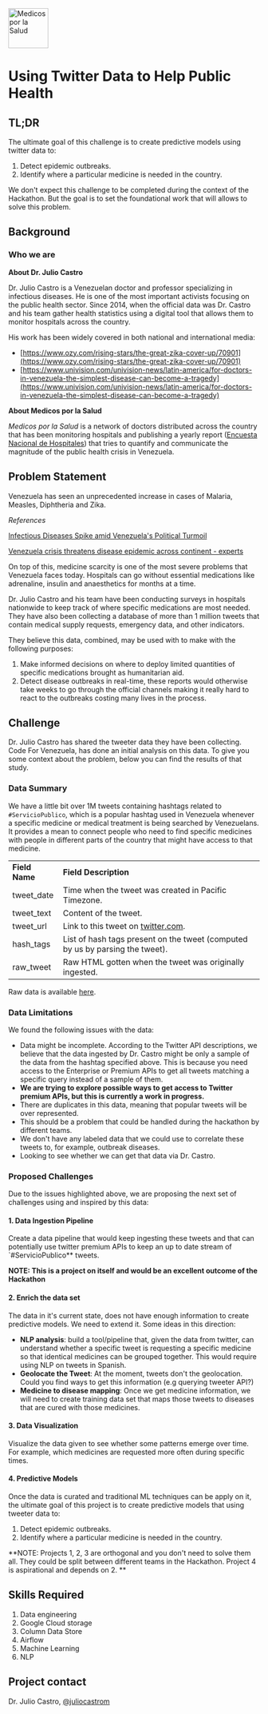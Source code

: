  <img src="https://raw.githubusercontent.com/code-for-venezuela/2019-april-codeathon/master/assets/medicosporlasalud.jpg" alt="Medicos por la Salud" width="80" />

# Using Twitter Data to Help Public Health

## TL;DR

The ultimate goal of this challenge is to create predictive models using twitter data to:
1. Detect epidemic outbreaks.
2. Identify where a particular medicine is needed in the country. 

We don't expect this challenge to be completed during the context of the Hackathon. But the goal is to set the foundational work that will allows to solve this problem.

## Background

### Who we are

**About Dr. Julio Castro**

Dr. Julio Castro is a Venezuelan doctor and professor specializing in infectious diseases. He is one of the most important activists focusing on the public health sector. Since 2014, when the official data was Dr. Castro and his team gather health statistics using a digital tool that allows them to monitor hospitals across the country.

His work has been widely covered in both national and international media:

*   [https://www.ozy.com/rising-stars/the-great-zika-cover-up/70901](https://www.ozy.com/rising-stars/the-great-zika-cover-up/70901)
*   [https://www.univision.com/univision-news/latin-america/for-doctors-in-venezuela-the-simplest-disease-can-become-a-tragedy](https://www.univision.com/univision-news/latin-america/for-doctors-in-venezuela-the-simplest-disease-can-become-a-tragedy)

**About Medicos por la Salud**

_Medicos por la Salud_ is a network of doctors distributed across the country that has been monitoring hospitals and publishing a yearly report ([Encuesta Nacional de Hospitales](https://www.encuestanacionaldehospitales.com/)) that tries to quantify and communicate the magnitude of the public health crisis in Venezuela.

## Problem Statement

Venezuela has seen an unprecedented increase in cases of Malaria, Measles, Diphtheria and Zika. 

_References_

[Infectious Diseases Spike amid Venezuela's Political Turmoil](https://www.scientificamerican.com/article/infectious-diseases-spike-amid-venezuelas-political-turmoil/)

[Venezuela crisis threatens disease epidemic across continent - experts](https://www.theguardian.com/global-development/2019/feb/21/venezuela-crisis-threatens-disease-epidemic-across-continent-experts)

On top of this, medicine scarcity is one of the most severe problems that Venezuela faces today. Hospitals can go without essential medications like adrenaline, insulin and anaesthetics for months at a time.

Dr. Julio Castro and his team have been conducting surveys in hospitals nationwide to keep track of where specific medications are most needed. They have also been collecting a database of more than 1 million tweets that contain medical supply requests, emergency data, and other indicators.

They believe this data, combined, may be used with to make with the following purposes:

1. Make informed decisions on where to deploy limited quantities of specific medications brought as humanitarian aid.
2. Detect disease outbreaks in real-time, these reports would otherwise take weeks to go through the official channels making it really hard to react to the outbreaks costing many lives in the process.


## Challenge

Dr. Julio Castro has shared the tweeter data they have been collecting. Code For Venezuela, has done an initial analysis on this data. To give you some context about the problem, below you can find the results of that study. 

### Data Summary

We have a little bit over 1M tweets containing hashtags related to `#ServicioPublico`, which is a popular hashtag used in Venezuela whenever a specific medicine or medical treatment is being searched by Venezuelans. It provides a mean to connect people who need to find specific medicines with people in different parts of the country that might have access to that medicine.


<table>
  <tr>
   <td><strong>Field Name</strong>
   </td>
   <td><strong>Field Description</strong>
   </td>
  </tr>
  <tr>
   <td>tweet_date
   </td>
   <td>Time when the tweet was created in Pacific Timezone.
   </td>
  </tr>
  <tr>
   <td>tweet_text
   </td>
   <td>Content of the tweet.
   </td>
  </tr>
  <tr>
   <td>tweet_url
   </td>
   <td>Link to this tweet on <a href="https://twitter.com/">twitter.com</a>.
   </td>
  </tr>
  <tr>
   <td>hash_tags
   </td>
   <td>List of hash tags present on the tweet (computed by us by parsing the tweet).
   </td>
  </tr>
  <tr>
   <td>raw_tweet
   </td>
   <td>Raw HTML gotten when the tweet was originally ingested.
   </td>
  </tr>
</table>

Raw data is available [here](https://drive.google.com/open?id=1Y0dA_EaNPOmEyCaJC_0qtx5i9P4Ykz8m).



### Data Limitations

We found the following issues with the data:

*   Data might be incomplete. According to the Twitter API descriptions, we believe that the data ingested by Dr. Castro might be only a sample of the data from the hashtag specified above. This is because you need access to the Enterprise or Premium APIs to get all tweets matching a specific query instead of a sample of them.
*   **We are trying to explore possible ways to get access to Twitter premium APIs, but this is currently a work in progress.**
*   There are duplicates in this data, meaning that popular tweets will be over represented.
*   This should be a problem that could be handled during the hackathon by different teams.
*   We don't have any labeled data that we could use to correlate these tweets to, for example, outbreak diseases.
*   Looking to see whether we can get that data via Dr. Castro.

### Proposed Challenges

Due to the issues highlighted above, we are proposing the next set of challenges using and inspired by this data:

#### 1. **Data Ingestion Pipeline**

Create a data pipeline that would keep ingesting these tweets and that can potentially use twitter premium APIs to keep an up to date stream of `#ServicioPublico** tweets.

**NOTE: This is a project on itself and would be an excellent outcome of the Hackathon**

#### 2. Enrich the data set

The data in it's current state, does not have enough information to create predictive models. We need to extend it. Some ideas in this direction:
* **NLP analysis**: build a tool/pipeline that, given the data from twitter, can understand whether a specific tweet is requesting a specific medicine so that identical medicines can be grouped together. This would require using NLP on tweets in Spanish.
* **Geolocate the Tweet**: At the moment, tweets don't the geolocation. Could you find ways to get this information (e.g querying tweeter API?)
* **Medicine to disease mapping**: Once we get medicine information, we will need to create training data set that maps those tweets to diseases that are cured with those medicines. 

#### 3. **Data Visualization** 

Visualize the data given to see whether some patterns emerge over time. For example, which medicines are requested more often during specific times. 

#### 4. Predictive Models

Once the data is curated and traditional ML techniques can be apply on it, the ultimate goal of this project is to create predictive models that using tweeter data to: 

1. Detect epidemic outbreaks.
2. Identify where a particular medicine is needed in the country. 


**NOTE: Projects 1, 2, 3 are orthogonal and you don't need to solve them all. They could be split between different teams in the Hackathon. Project 4 is aspirational and depends on 2. **


## Skills Required

1. Data engineering
2. Google Cloud storage
3. Column Data Store
4. Airflow
5. Machine Learning
6. NLP

## Project contact
Dr. Julio Castro, [@juliocastrom](https://twitter.com/juliocastrom)
